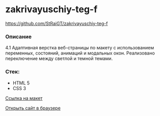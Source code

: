 # zakrivayuschiy-teg-f

https://github.com/StRaiGT/zakrivayuschiy-teg-f

### Описание
4.1 Адаптивная верстка веб-страницы по макету с использованием переменных, состояний, анимаций и модальных окон. 
Реализовано переключение между светлой и темной темами.

### Стек:
- HTML 5
- CSS 3

[Ссылка на макет](https://www.figma.com/file/JQhPLs2COLIeZtAtlsBS34/%238-%3C%2F%D0%B7%D0%B0%D0%BA%D1%80%D1%8B%D0%B2%D0%B0%D1%8E%D1%89%D0%B8%D0%B9-%D1%82%D0%B5%D0%B3%3E?type=design&node-id=801-609&mode=design&t=RnvgdNiSiaXDQE4b-0)

[Открыть сайт в браузере](https://straigt.github.io/zakrivayuschiy-teg-f/)
